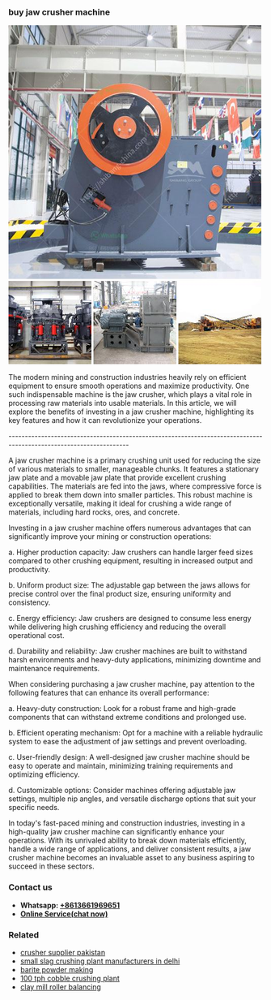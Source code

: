 <h3>buy jaw crusher machine</h3><img src='1708332521.jpg' alt=''><p>The modern mining and construction industries heavily rely on efficient equipment to ensure smooth operations and maximize productivity. One such indispensable machine is the jaw crusher, which plays a vital role in processing raw materials into usable materials. In this article, we will explore the benefits of investing in a jaw crusher machine, highlighting its key features and how it can revolutionize your operations.</p><p>-------------------------------------------------------------------------------------------------------------------</p><p>A jaw crusher machine is a primary crushing unit used for reducing the size of various materials to smaller, manageable chunks. It features a stationary jaw plate and a movable jaw plate that provide excellent crushing capabilities. The materials are fed into the jaws, where compressive force is applied to break them down into smaller particles. This robust machine is exceptionally versatile, making it ideal for crushing a wide range of materials, including hard rocks, ores, and concrete.</p><p>Investing in a jaw crusher machine offers numerous advantages that can significantly improve your mining or construction operations:</p><p>a. Higher production capacity: Jaw crushers can handle larger feed sizes compared to other crushing equipment, resulting in increased output and productivity.</p><p>b. Uniform product size: The adjustable gap between the jaws allows for precise control over the final product size, ensuring uniformity and consistency.</p><p>c. Energy efficiency: Jaw crushers are designed to consume less energy while delivering high crushing efficiency and reducing the overall operational cost.</p><p>d. Durability and reliability: Jaw crusher machines are built to withstand harsh environments and heavy-duty applications, minimizing downtime and maintenance requirements.</p><p>When considering purchasing a jaw crusher machine, pay attention to the following features that can enhance its overall performance:</p><p>a. Heavy-duty construction: Look for a robust frame and high-grade components that can withstand extreme conditions and prolonged use.</p><p>b. Efficient operating mechanism: Opt for a machine with a reliable hydraulic system to ease the adjustment of jaw settings and prevent overloading.</p><p>c. User-friendly design: A well-designed jaw crusher machine should be easy to operate and maintain, minimizing training requirements and optimizing efficiency.</p><p>d. Customizable options: Consider machines offering adjustable jaw settings, multiple nip angles, and versatile discharge options that suit your specific needs.</p><p>In today's fast-paced mining and construction industries, investing in a high-quality jaw crusher machine can significantly enhance your operations. With its unrivaled ability to break down materials efficiently, handle a wide range of applications, and deliver consistent results, a jaw crusher machine becomes an invaluable asset to any business aspiring to succeed in these sectors.</p><h3>Contact us</h3><ul><li><strong>Whatsapp:&nbsp;<a href="https://wa.me/8613661969651">+8613661969651</a></strong></li><li><a href="https://swt.shibang-china.com/?git&amp;zhl&amp;buy jaw crusher machine"><strong>Online Service(chat now)</strong></a></li></ul><h3>Related</h3><ul><li><a href='crusher supplier pakistan.md'>crusher supplier pakistan</a></li><li><a href='small slag crushing plant manufacturers in delhi.md'>small slag crushing plant manufacturers in delhi</a></li><li><a href='barite powder making.md'>barite powder making</a></li><li><a href='100 tph cobble crushing plant.md'>100 tph cobble crushing plant</a></li><li><a href='clay mill roller balancing.md'>clay mill roller balancing</a></li></ul>